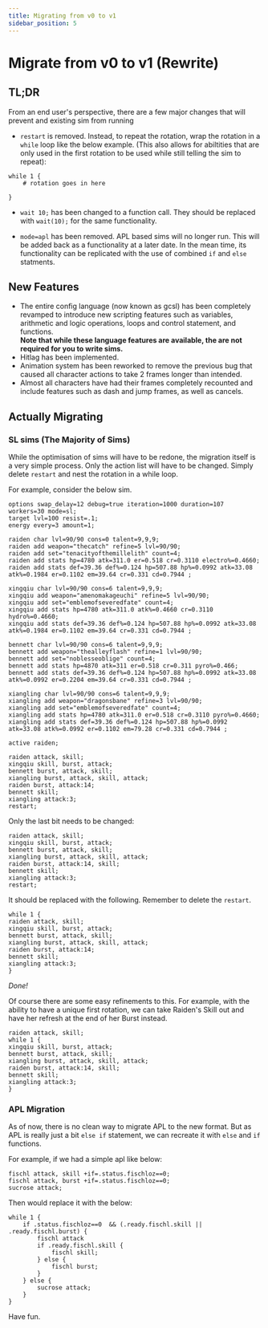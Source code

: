 ```yaml
---
title: Migrating from v0 to v1
sidebar_position: 5
---
```


# Migrate from v0 to v1 (Rewrite)

## TL;DR

From an end user's perspective, there are a few major changes that will prevent and existing sim from running

- `restart` is removed. Instead, to repeat the rotation, wrap the rotation in a `while` loop like the below example. (This also allows for abiltities that are only used in the first rotation to be used while still telling the sim to repeat):

```
while 1 {
    # rotation goes in here

}
```

- `wait 10;` has been changed to a function call. They should be replaced with `wait(10);` for the same functionality.

- `mode=apl` has been removed. APL based sims will no longer run. This will be added back as a functionality at a later date. In the mean time, its functionality can be replicated with the use of combined `if` and `else` statments.

## New Features

- The entire config language (now known as gcsl) has been completely revamped to introduce new scripting features such as variables, arithmetic and logic operations, loops and control statement, and functions.  
**Note that while these language features are available, the are not required for you to write sims.**
- Hitlag has been implemented.
- Animation system has been reworked to remove the previous bug that caused all character actions to take 2 frames longer than intended.
- Almost all characters have had their frames completely recounted and include features such as dash and jump frames, as well as cancels.


## Actually Migrating

### SL sims (The Majority of Sims)
While the optimisation of sims will have to be redone, the migration itself is a very simple process. Only the action list will have to be changed. Simply delete `restart` and nest the rotation in a while loop. 

For example, consider the below sim.

```
options swap_delay=12 debug=true iteration=1000 duration=107 workers=30 mode=sl;
target lvl=100 resist=.1;
energy every=3 amount=1;

raiden char lvl=90/90 cons=0 talent=9,9,9;
raiden add weapon="thecatch" refine=5 lvl=90/90;
raiden add set="tenacityofthemillelith" count=4;
raiden add stats hp=4780 atk=311.0 er=0.518 cr=0.3110 electro%=0.4660;
raiden add stats def=39.36 def%=0.124 hp=507.88 hp%=0.0992 atk=33.08 atk%=0.1984 er=0.1102 em=39.64 cr=0.331 cd=0.7944 ;
			
xingqiu char lvl=90/90 cons=6 talent=9,9,9;
xingqiu add weapon="amenomakageuchi" refine=5 lvl=90/90;
xingqiu add set="emblemofseveredfate" count=4;
xingqiu add stats hp=4780 atk=311.0 atk%=0.4660 cr=0.3110 hydro%=0.4660;
xingqiu add stats def=39.36 def%=0.124 hp=507.88 hp%=0.0992 atk=33.08 atk%=0.1984 er=0.1102 em=39.64 cr=0.331 cd=0.7944 ;

bennett char lvl=90/90 cons=6 talent=9,9,9;
bennett add weapon="thealleyflash" refine=1 lvl=90/90;
bennett add set="noblesseoblige" count=4;
bennett add stats hp=4870 atk=311 er=0.518 cr=0.311 pyro%=0.466;
bennett add stats def=39.36 def%=0.124 hp=507.88 hp%=0.0992 atk=33.08 atk%=0.0992 er=0.2204 em=39.64 cr=0.331 cd=0.7944 ;

xiangling char lvl=90/90 cons=6 talent=9,9,9;
xiangling add weapon="dragonsbane" refine=3 lvl=90/90;
xiangling add set="emblemofseveredfate" count=4;
xiangling add stats hp=4780 atk=311.0 er=0.518 cr=0.3110 pyro%=0.4660;
xiangling add stats def=39.36 def%=0.124 hp=507.88 hp%=0.0992 atk=33.08 atk%=0.0992 er=0.1102 em=79.28 cr=0.331 cd=0.7944 ;

active raiden;

raiden attack, skill;
xingqiu skill, burst, attack;
bennett burst, attack, skill;
xiangling burst, attack, skill, attack;
raiden burst, attack:14;
bennett skill;
xiangling attack:3;
restart;
```

Only the last bit needs to be changed:
```
raiden attack, skill;
xingqiu skill, burst, attack;
bennett burst, attack, skill;
xiangling burst, attack, skill, attack;
raiden burst, attack:14, skill;
bennett skill;
xiangling attack:3;
restart;
```
It should be replaced with the following. Remember to delete the `restart`.
```
while 1 {
raiden attack, skill;
xingqiu skill, burst, attack;
bennett burst, attack, skill;
xiangling burst, attack, skill, attack;
raiden burst, attack:14;
bennett skill;
xiangling attack:3;
}
```

*Done!*

Of course there are some easy refinements to this. For example, with the ability to have a unique first rotation, we can take Raiden's Skill out and have her refresh at the end of her Burst instead. 

```
raiden attack, skill;
while 1 {
xingqiu skill, burst, attack;
bennett burst, attack, skill;
xiangling burst, attack, skill, attack;
raiden burst, attack:14, skill;
bennett skill;
xiangling attack:3;
}
```

### APL Migration
As of now, there is no clean way to migrate APL to the new format. But as APL is really just a bit `else if` statement, we can recreate it with `else` and `if` functions. 

For example, if we had a simple apl like below:

```
fischl attack, skill +if=.status.fischloz==0;
fischl attack, burst +if=.status.fischloz==0;
sucrose attack;
```

Then would replace it with the below:

```
while 1 {
    if .status.fischloz==0  && (.ready.fischl.skill || .ready.fischl.burst) {
        fischl attack
        if .ready.fischl.skill {
            fischl skill;
        } else {
            fischl burst;
        }
    } else {
        sucrose attack;
    }
}
```

Have fun. 